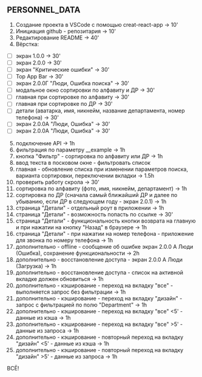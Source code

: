 ﻿## **PERSONNEL_DATA**

 1. Создание проекта в VSCode с помощью creat-react-app -> 10' 
 2. Инициация github - репозитария -> 10'
 3. Редактирование README -> 40'
 4. Вёрстка:
         
 - [ ] экран 1.0.0 -> 30'
 - [ ] экран 2.0.0 -> 30'
 - [ ] экран "Критические ошибки" -> 30'
 - [ ] Top App Bar -> 30'
 - [ ]  экран 2.0.0Г "Люди, Ошибка поиска" -> 30'
 - [ ] модальное окно сортировки по алфавиту и ДР -> 30'
 - [ ]  главная при сортировке по алфавиту -> 30'
 - [ ] главная при сортировке по ДР -> 30'
 - [ ] детали (аватарка, имя, никнейм, название департамента, номер телефона) -> 30'
 - [ ] экран 2.0.0А "Люди, Ошибка" -> 30'
 - [ ] экран 2.0.0А "Люди, Ошибка" -> 30'

 5. подключение API -> 1h
 6. фильтрация по параметру __example -> 1h
 7. кнопка "Фильтр" - сортировка по алфавиту или ДР -> 1h
 8. ввод текста в посковом окне - фильтровать список
 9. главная - обновление списка при изменении параметров поиска, варианта сортировки, переключении вкладки -> 1.5h
 10. проверить работу скрола -> 30'
 11. сортировка по алфавиту (фото, имя, никнейм, департамент) -> 1h
 12. сортировка по ДР (сначала самый ближайший ДР и далее по убыванию, если ДР в следующем году - экран 2.0.1) -> 1h 
 13. страница "Детали" - отдельный роут в приложении -> 1h
 14. страница "Детали" - возможность попасть по ссылке -> 30' 
 15. cтраница "Детали" - функциональность кнопки возврата на главную и при нажатии на кнопку "Назад" в браузере -> 1h
 16. cтраница "Детали" - при нажатии на номер телефона - приложение
для звонка по номеру телефона -> 1h 
 17. дополнительно - offline - сообщение об ошибке экран 2.0.0 А Люди (Ошибка), сохранение функциональности -> 2h
 18. дополнительно - восстановление доступа - экран 2.0.0 А Люди (Загрузка) -> 1h
 19. дополнительно - восстановление доступа - список на активной вкладке должен обновиться -> 1h
 20. дополнительно - кэширование - переход на вкладку "все" - выполняется запрос без фильтрации -> 1h
 21. дополнительно - кэширование - переход на вкладку "дизайн" - запрос с фильтрацией по полю "Department" -> 1h
 22. дополнительно - кэширование - переход на вкладку "все" <5' - данные из кэша -> 1h
 23. дополнительно - кэширование - переход на вкладку "все" >5' - данные из запроса -> 1h
 24. дополнительно - кэширование - повторный переход на вкладку "дизайн" <5' - данные из кэша -> 1h 
 25. дополнительно - кэширование - повторный переход на вкладку "дизайн" >5' - данные из запроса  -> 1h

ВСЁ!
